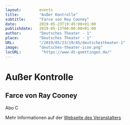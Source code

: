 ```yaml
---
layout:        events
title:         "Außer Kontrolle"
subtitle:      "Farce von Ray Cooney"
date:          2019-05-23T19:45:00+01:00
publishdate:   2019-05-13T00:00:00+01:00
author:        "Deutsches Theater - 1"
place:         "Deutsches Theater - 1"
URL:           "/2019/05/23/19/45/deutschestheater-1"
image:         "deutsches-theater-icon.png"
locURL:         "https://www.dt-goettingen.de/"
---
```


Außer Kontrolle
===========

Farce von Ray Cooney
-----------

 Abo C

Mehr Informationen auf der [Webseite des Veranstalters](https://www.dt-goettingen.de/stueck/ausser-kontrolle/)
